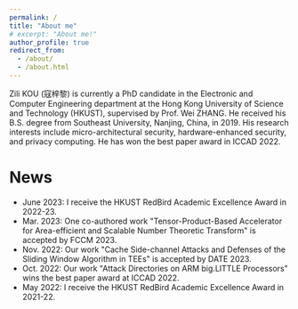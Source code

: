 ```yaml
---
permalink: /
title: "About me"
# excerpt: "About me!"
author_profile: true
redirect_from: 
  - /about/
  - /about.html
---
```


Zili KOU (寇梓黎) is currently a PhD candidate in the Electronic and Computer Engineering department at the Hong Kong University of Science and Technology (HKUST), supervised by Prof. Wei ZHANG. He received his B.S. degree from Southeast University, Nanjing, China, in 2019. His research interests include micro-architectural security, hardware-enhanced security, and privacy computing. He has won the best paper award in ICCAD 2022.

News
======
* June 2023: I receive the HKUST RedBird Academic Excellence Award in 2022-23.
* Mar. 2023: One co-authored work "Tensor-Product-Based Accelerator for Area-efficient and Scalable Number Theoretic Transform" is accepted by FCCM 2023.
* Nov. 2022: Our work "Cache Side-channel Attacks and Defenses of the Sliding Window Algorithm in TEEs" is accepted by DATE 2023.
* Oct. 2022: Our work "Attack Directories on ARM big.LITTLE Processors" wins the best paper award at ICCAD 2022.
* May 2022: I receive the HKUST RedBird Academic Excellence Award in 2021-22.
<!-- * Feb. 2021: Our work "Load-Step: A Precise TrustZone Execution Control Framework for Exploring New Side-channel Attacks Like Flush+Evict" is accepted by DAC 2021. -->

